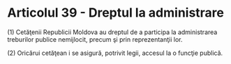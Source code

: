 # Articolul 39 - Dreptul la administrare

(1) Cetăţenii Republicii Moldova au dreptul de a participa la administrarea treburilor publice nemijlocit, precum şi prin reprezentanţii lor.

(2) Oricărui cetăţean i se asigură, potrivit legii, accesul la o funcţie publică.